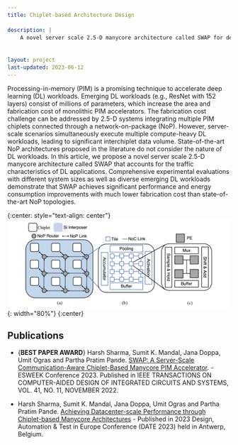 ```yaml
---
title: Chiplet-based Architecture Design

description: |
    A novel server scale 2.5-D manycore architecture called SWAP for deep learning (DL) applications.


layout: project
last-updated: 2023-06-12
---
```


Processing-in-memory (PIM) is a promising technique to accelerate deep learning (DL) workloads. Emerging DL workloads (e.g., ResNet with 152 layers) consist of millions of parameters, which increase the area and fabrication cost of monolithic PIM accelerators. The fabrication cost challenge can be addressed by 2.5-D systems integrating multiple PIM chiplets connected through a network-on-package (NoP). However, server-scale scenarios simultaneously execute multiple compute-heavy DL workloads, leading to significant interchiplet data volume. State-of-the-art NoP architectures proposed in the literature do not consider the nature of DL workloads. In this article, we propose a novel server scale 2.5-D manycore architecture called SWAP that accounts for the traffic characteristics of DL applications. Comprehensive experimental evaluations with different system sizes as well as diverse emerging DL workloads demonstrate that SWAP achieves significant performance and energy consumption improvements with much lower fabrication cost than state-of-the-art NoP topologies.

{:center: style="text-align: center"}
![image](/img/chiplets/overview.png){: width="80%"}
{:center}

## Publications

* {**BEST PAPER AWARD**} Harsh Sharma, Sumit K. Mandal, Jana Doppa, Umit Ogras and Partha Pratim Pande. [SWAP: A Server-Scale Communication-Aware Chiplet-Based Manycore PIM Accelerator](https://ieeexplore.ieee.org/stamp/stamp.jsp?arnumber=9852792). - ESWEEK Conference 2023. Published in IEEE TRANSACTIONS ON COMPUTER-AIDED DESIGN OF INTEGRATED CIRCUITS AND SYSTEMS, VOL. 41, NO. 11, NOVEMBER 2022. 

* Harsh Sharma, Sumit K. Mandal, Jana Doppa, Umit Ogras and Partha Pratim Pande. [Achieving Datacenter-scale Performance through Chiplet-based Manycore Architectures](https://ieeexplore.ieee.org/stamp/stamp.jsp?arnumber=10137125) - Published in 2023 Design, Automation & Test in Europe Conference (DATE 2023) held in Antwerp, Belgium. 